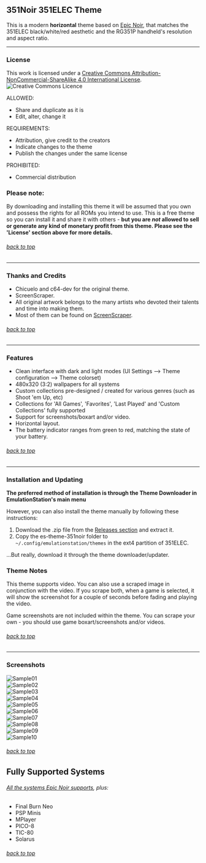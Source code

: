 ## 351Noir 351ELEC Theme

This is a modern **horizontal** theme based on [Epic Noir](https://github.com/c64-dev/es-theme-epicnoir), that matches the 351ELEC black/white/red aesthetic and the RG351P handheld's resolution and aspect ratio.


---

### License

This work is licensed under a [Creative Commons Attribution-NonCommercial-ShareAlike 4.0 International License](http://creativecommons.org/licenses/by-nc-sa/4.0/). \
![Creative Commons Licence](https://i.creativecommons.org/l/by-nc-sa/4.0/88x31.png "Creative Commons Licence")

ALLOWED:
- Share and duplicate as it is
- Edit, alter, change it

REQUIREMENTS:
- Attribution, give credit to the creators
- Indicate changes to the theme
- Publish the changes under the same license

PROHIBITED:
- Commercial distribution

### Please note:
By downloading and installing this theme it will be assumed that you own and possess the rights for all ROMs you intend to use. This is a free theme so you can install it and share it with others - **but you are *not* allowed to sell or generate any kind of monetary profit from this theme. Please see the 'License' section above for more details.**

###### [back to top](https://github.com/MonsieurDaz/es-theme-351noir#351-noir-351elec-theme)

---

### Thanks and Credits
* Chicuelo and c64-dev for the original theme.
* ScreenScraper.
* All original artwork belongs to the many artists who devoted their talents and time into making them. 
* Most of them can be found on [ScreenScraper](https://www.screenscraper.fr/).

###### [back to top](https://github.com/MonsieurDaz/es-theme-351noir#351-noir-351elec-theme)

---

### Features

* Clean interface with dark and light modes (UI Settings --> Theme configuration --> Theme colorset)
* 480x320 (3:2) wallpapers for all systems
* Custom collections pre-designed / created for various genres (such as Shoot 'em Up, etc)
* Collections for 'All Games', 'Favorites', 'Last Played' and 'Custom Collections' fully supported
* Support for screenshots/boxart and/or video.
* Horizontal layout.
* The battery indicator ranges from green to red, matching the state of your battery.

###### [back to top](https://github.com/MonsieurDaz/es-theme-351noir#351-noir-351elec-theme)

---

### Installation and Updating

**The preferred method of installation is through the Theme Downloader in EmulationStation's main menu**

However, you can also install the theme manually by following these instructions:
1. Download the .zip file from the [Releases section](https://github.com/MonsieurDaz/es-theme-351noir/releases) and extract it.
2. Copy the es-theme-351noir folder to `~/.config/emulationstation/themes` in the ext4 partition of 351ELEC.

...But really, download it through the theme downloader/updater.

### Theme Notes

This theme supports video. You can also use a scraped image in conjunction with the video. If you scrape both, when a game is selected, it will show the screenshot for a couple of seconds before fading and playing the video.

Game screenshots are not included within the theme. You can scrape your own - you should use game boxart/screenshots and/or videos.

###### [back to top](https://github.com/MonsieurDaz/es-theme-351noir#351-noir-351elec-theme)

---

### Screenshots

![Sample01](https://github.com/MonsieurDaz/es-theme-351noir/blob/master/_art/samples/001.jpg) \
![Sample02](https://github.com/MonsieurDaz/es-theme-351noir/blob/master/_art/samples/002.jpg) \
![Sample03](https://github.com/MonsieurDaz/es-theme-351noir/blob/master/_art/samples/003.jpg) \
![Sample04](https://github.com/MonsieurDaz/es-theme-351noir/blob/master/_art/samples/004.jpg) \
![Sample05](https://github.com/MonsieurDaz/es-theme-351noir/blob/master/_art/samples/005.jpg) \
![Sample06](https://github.com/MonsieurDaz/es-theme-351noir/blob/master/_art/samples/006.jpg) \
![Sample07](https://github.com/MonsieurDaz/es-theme-351noir/blob/master/_art/samples/007.jpg) \
![Sample08](https://github.com/MonsieurDaz/es-theme-351noir/blob/master/_art/samples/008.jpg) \
![Sample09](https://github.com/MonsieurDaz/es-theme-351noir/blob/master/_art/samples/009.jpg) \
![Sample10](https://github.com/MonsieurDaz/es-theme-351noir/blob/master/_art/samples/010.jpg)


###### [back to top](https://github.com/MonsieurDaz/es-theme-351noir#351-noir-351elec-theme)

## Fully Supported Systems
###### [All the systems Epic Noir supports](https://github.com/c64-dev/es-theme-epicnoir#fully-supported-systems), plus:
* Final Burn Neo
* PSP Minis
* MPlayer
* PICO-8
* TIC-80
* Solarus

###### [back to top](https://github.com/MonsieurDaz/es-theme-351noir#351-noir-351elec-theme)
